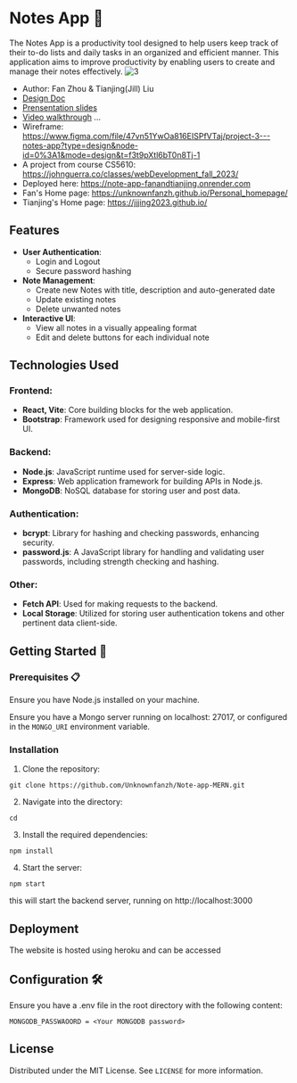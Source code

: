 # Notes App 📝

The Notes App is a productivity tool designed to help users keep track of their to-do lists and daily tasks in an organized and efficient manner. This application aims to improve productivity by enabling users to create and manage their notes effectively.
![3](https://raw.githubusercontent.com/Unknownfanzh/Note-app-MERN/main/thumbnail/project3screenshot.gif)

- Author: Fan Zhou & Tianjing(Jill) Liu
- [Design Doc](https://docs.google.com/document/d/1EAsFKTKxo2EM_0I8KcAOXx2xk75Sw6-ow8CJ0O4uYco/edit?usp=sharing)
- [Prensentation slides](https://docs.google.com/presentation/d/1F8g2TwDtAXDviRC96ALxGB-28JaY40gZ0ufvjpiZ9Lc/edit?usp=sharing)
- [Video walkthrough](https://youtu.be/PPkf1ogqBo4)
  ...
- Wireframe: https://www.figma.com/file/47vn51YwOa816EISPfVTaj/project-3---notes-app?type=design&node-id=0%3A1&mode=design&t=f3t9pXtl6bT0n8Tj-1
- A project from course CS5610: https://johnguerra.co/classes/webDevelopment_fall_2023/
- Deployed here: https://note-app-fanandtianjing.onrender.com
- Fan's Home page: https://unknownfanzh.github.io/Personal_homepage/
- Tianjing's Home page: https://jjjing2023.github.io/

## Features

- **User Authentication**:
  - Login and Logout
  - Secure password hashing
- **Note Management**:
  - Create new Notes with title, description and auto-generated date
  - Update existing notes
  - Delete unwanted notes
- **Interactive UI**:
  - View all notes in a visually appealing format
  - Edit and delete buttons for each individual note

## Technologies Used

### Frontend:

- **React, Vite**: Core building blocks for the web application.
- **Bootstrap**: Framework used for designing responsive and mobile-first UI.

### Backend:

- **Node.js**: JavaScript runtime used for server-side logic.
- **Express**: Web application framework for building APIs in Node.js.
- **MongoDB**: NoSQL database for storing user and post data.

### Authentication:

- **bcrypt**: Library for hashing and checking passwords, enhancing security.
- **password.js**: A JavaScript library for handling and validating user passwords, including strength checking and hashing.

### Other:

- **Fetch API**: Used for making requests to the backend.
- **Local Storage**: Utilized for storing user authentication tokens and other pertinent data client-side.

## Getting Started 🚀

### Prerequisites 📋

Ensure you have Node.js installed on your machine.

Ensure you have a Mongo server running on localhost: 27017, or configured in the `MONGO_URI` environment variable.

### Installation

1. Clone the repository:

```
git clone https://github.com/Unknownfanzh/Note-app-MERN.git
```

2. Navigate into the directory:

```
cd
```

3. Install the required dependencies:

```
npm install
```

4. Start the server:

```
npm start
```

this will start the backend server, running on http://localhost:3000

## Deployment

The website is hosted using heroku and can be accessed

## Configuration 🛠️

Ensure you have a .env file in the root directory with the following content:

```
MONGODB_PASSWAOORD = <Your MONGODB password>
```

## License

Distributed under the MIT License. See `LICENSE` for more information.
